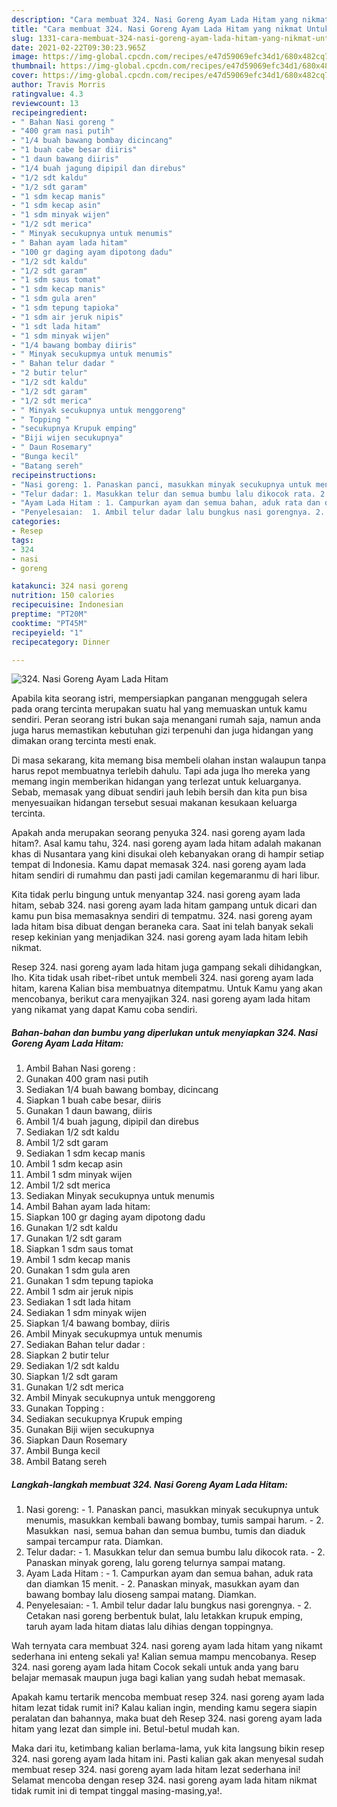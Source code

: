 ```yaml
---
description: "Cara membuat 324. Nasi Goreng Ayam Lada Hitam yang nikmat Untuk Jualan"
title: "Cara membuat 324. Nasi Goreng Ayam Lada Hitam yang nikmat Untuk Jualan"
slug: 1331-cara-membuat-324-nasi-goreng-ayam-lada-hitam-yang-nikmat-untuk-jualan
date: 2021-02-22T09:30:23.965Z
image: https://img-global.cpcdn.com/recipes/e47d59069efc34d1/680x482cq70/324-nasi-goreng-ayam-lada-hitam-foto-resep-utama.jpg
thumbnail: https://img-global.cpcdn.com/recipes/e47d59069efc34d1/680x482cq70/324-nasi-goreng-ayam-lada-hitam-foto-resep-utama.jpg
cover: https://img-global.cpcdn.com/recipes/e47d59069efc34d1/680x482cq70/324-nasi-goreng-ayam-lada-hitam-foto-resep-utama.jpg
author: Travis Morris
ratingvalue: 4.3
reviewcount: 13
recipeingredient:
- " Bahan Nasi goreng "
- "400 gram nasi putih"
- "1/4 buah bawang bombay dicincang"
- "1 buah cabe besar diiris"
- "1 daun bawang diiris"
- "1/4 buah jagung dipipil dan direbus"
- "1/2 sdt kaldu"
- "1/2 sdt garam"
- "1 sdm kecap manis"
- "1 sdm kecap asin"
- "1 sdm minyak wijen"
- "1/2 sdt merica"
- " Minyak secukupnya untuk menumis"
- " Bahan ayam lada hitam"
- "100 gr daging ayam dipotong dadu"
- "1/2 sdt kaldu"
- "1/2 sdt garam"
- "1 sdm saus tomat"
- "1 sdm kecap manis"
- "1 sdm gula aren"
- "1 sdm tepung tapioka"
- "1 sdm air jeruk nipis"
- "1 sdt lada hitam"
- "1 sdm minyak wijen"
- "1/4 bawang bombay diiris"
- " Minyak secukupmya untuk menumis"
- " Bahan telur dadar "
- "2 butir telur"
- "1/2 sdt kaldu"
- "1/2 sdt garam"
- "1/2 sdt merica"
- " Minyak secukupnya untuk menggoreng"
- " Topping "
- "secukupnya Krupuk emping"
- "Biji wijen secukupnya"
- " Daun Rosemary"
- "Bunga kecil"
- "Batang sereh"
recipeinstructions:
- "Nasi goreng: 1. Panaskan panci, masukkan minyak secukupnya untuk menumis, masukkan kembali bawang bombay, tumis sampai harum.  2. Masukkan  nasi, semua bahan dan semua bumbu, tumis dan diaduk sampai tercampur rata. Diamkan."
- "Telur dadar: 1. Masukkan telur dan semua bumbu lalu dikocok rata. 2. Panaskan minyak goreng, lalu goreng telurnya sampai matang."
- "Ayam Lada Hitam : 1. Campurkan ayam dan semua bahan, aduk rata dan diamkan 15 menit. 2. Panaskan minyak, masukkan ayam dan bawang bombay lalu dioseng sampai matang. Diamkan."
- "Penyelesaian:  1. Ambil telur dadar lalu bungkus nasi gorengnya. 2. Cetakan nasi goreng berbentuk bulat, lalu letakkan krupuk emping, taruh ayam lada hitam diatas lalu dihias dengan toppingnya."
categories:
- Resep
tags:
- 324
- nasi
- goreng

katakunci: 324 nasi goreng 
nutrition: 150 calories
recipecuisine: Indonesian
preptime: "PT20M"
cooktime: "PT45M"
recipeyield: "1"
recipecategory: Dinner

---
```



![324. Nasi Goreng Ayam Lada Hitam](https://img-global.cpcdn.com/recipes/e47d59069efc34d1/680x482cq70/324-nasi-goreng-ayam-lada-hitam-foto-resep-utama.jpg)

Apabila kita seorang istri, mempersiapkan panganan menggugah selera pada orang tercinta merupakan suatu hal yang memuaskan untuk kamu sendiri. Peran seorang istri bukan saja menangani rumah saja, namun anda juga harus memastikan kebutuhan gizi terpenuhi dan juga hidangan yang dimakan orang tercinta mesti enak.

Di masa  sekarang, kita memang bisa membeli olahan instan walaupun tanpa harus repot membuatnya terlebih dahulu. Tapi ada juga lho mereka yang memang ingin memberikan hidangan yang terlezat untuk keluarganya. Sebab, memasak yang dibuat sendiri jauh lebih bersih dan kita pun bisa menyesuaikan hidangan tersebut sesuai makanan kesukaan keluarga tercinta. 



Apakah anda merupakan seorang penyuka 324. nasi goreng ayam lada hitam?. Asal kamu tahu, 324. nasi goreng ayam lada hitam adalah makanan khas di Nusantara yang kini disukai oleh kebanyakan orang di hampir setiap tempat di Indonesia. Kamu dapat memasak 324. nasi goreng ayam lada hitam sendiri di rumahmu dan pasti jadi camilan kegemaranmu di hari libur.

Kita tidak perlu bingung untuk menyantap 324. nasi goreng ayam lada hitam, sebab 324. nasi goreng ayam lada hitam gampang untuk dicari dan kamu pun bisa memasaknya sendiri di tempatmu. 324. nasi goreng ayam lada hitam bisa dibuat dengan beraneka cara. Saat ini telah banyak sekali resep kekinian yang menjadikan 324. nasi goreng ayam lada hitam lebih nikmat.

Resep 324. nasi goreng ayam lada hitam juga gampang sekali dihidangkan, lho. Kita tidak usah ribet-ribet untuk membeli 324. nasi goreng ayam lada hitam, karena Kalian bisa membuatnya ditempatmu. Untuk Kamu yang akan mencobanya, berikut cara menyajikan 324. nasi goreng ayam lada hitam yang nikamat yang dapat Kamu coba sendiri.

<!--inarticleads1-->

##### Bahan-bahan dan bumbu yang diperlukan untuk menyiapkan 324. Nasi Goreng Ayam Lada Hitam:

1. Ambil  Bahan Nasi goreng :
1. Gunakan 400 gram nasi putih
1. Sediakan 1/4 buah bawang bombay, dicincang
1. Siapkan 1 buah cabe besar, diiris
1. Gunakan 1 daun bawang, diiris
1. Ambil 1/4 buah jagung, dipipil dan direbus
1. Sediakan 1/2 sdt kaldu
1. Ambil 1/2 sdt garam
1. Sediakan 1 sdm kecap manis
1. Ambil 1 sdm kecap asin
1. Ambil 1 sdm minyak wijen
1. Ambil 1/2 sdt merica
1. Sediakan  Minyak secukupnya untuk menumis
1. Ambil  Bahan ayam lada hitam:
1. Siapkan 100 gr daging ayam dipotong dadu
1. Gunakan 1/2 sdt kaldu
1. Gunakan 1/2 sdt garam
1. Siapkan 1 sdm saus tomat
1. Ambil 1 sdm kecap manis
1. Gunakan 1 sdm gula aren
1. Gunakan 1 sdm tepung tapioka
1. Ambil 1 sdm air jeruk nipis
1. Sediakan 1 sdt lada hitam
1. Sediakan 1 sdm minyak wijen
1. Siapkan 1/4 bawang bombay, diiris
1. Ambil  Minyak secukupmya untuk menumis
1. Sediakan  Bahan telur dadar :
1. Siapkan 2 butir telur
1. Sediakan 1/2 sdt kaldu
1. Siapkan 1/2 sdt garam
1. Gunakan 1/2 sdt merica
1. Ambil  Minyak secukupnya untuk menggoreng
1. Gunakan  Topping :
1. Sediakan secukupnya Krupuk emping
1. Gunakan Biji wijen secukupnya
1. Siapkan  Daun Rosemary
1. Ambil Bunga kecil
1. Ambil Batang sereh




<!--inarticleads2-->

##### Langkah-langkah membuat 324. Nasi Goreng Ayam Lada Hitam:

1. Nasi goreng: - 1. Panaskan panci, masukkan minyak secukupnya untuk menumis, masukkan kembali bawang bombay, tumis sampai harum.  - 2. Masukkan  nasi, semua bahan dan semua bumbu, tumis dan diaduk sampai tercampur rata. Diamkan.
1. Telur dadar: - 1. Masukkan telur dan semua bumbu lalu dikocok rata. - 2. Panaskan minyak goreng, lalu goreng telurnya sampai matang.
1. Ayam Lada Hitam : - 1. Campurkan ayam dan semua bahan, aduk rata dan diamkan 15 menit. - 2. Panaskan minyak, masukkan ayam dan bawang bombay lalu dioseng sampai matang. Diamkan.
1. Penyelesaian:  - 1. Ambil telur dadar lalu bungkus nasi gorengnya. - 2. Cetakan nasi goreng berbentuk bulat, lalu letakkan krupuk emping, taruh ayam lada hitam diatas lalu dihias dengan toppingnya.




Wah ternyata cara membuat 324. nasi goreng ayam lada hitam yang nikamt sederhana ini enteng sekali ya! Kalian semua mampu mencobanya. Resep 324. nasi goreng ayam lada hitam Cocok sekali untuk anda yang baru belajar memasak maupun juga bagi kalian yang sudah hebat memasak.

Apakah kamu tertarik mencoba membuat resep 324. nasi goreng ayam lada hitam lezat tidak rumit ini? Kalau kalian ingin, mending kamu segera siapin peralatan dan bahannya, maka buat deh Resep 324. nasi goreng ayam lada hitam yang lezat dan simple ini. Betul-betul mudah kan. 

Maka dari itu, ketimbang kalian berlama-lama, yuk kita langsung bikin resep 324. nasi goreng ayam lada hitam ini. Pasti kalian gak akan menyesal sudah membuat resep 324. nasi goreng ayam lada hitam lezat sederhana ini! Selamat mencoba dengan resep 324. nasi goreng ayam lada hitam nikmat tidak rumit ini di tempat tinggal masing-masing,ya!.

